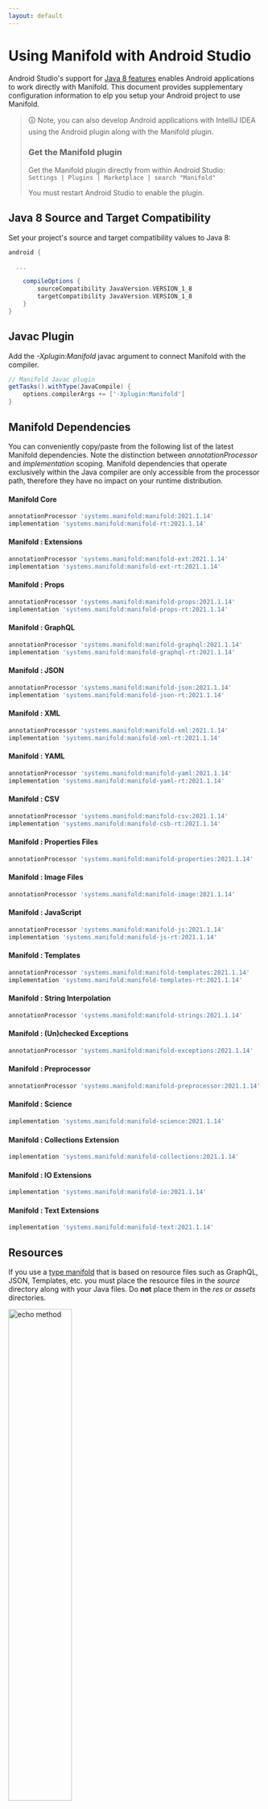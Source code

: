 ```yaml
---
layout: default
---
```


# Using Manifold with Android Studio

Android Studio's support for [Java 8 features](https://developer.android.com/studio/write/java8-support.html) enables
Android applications to work directly with Manifold. This document provides supplementary configuration information to
elp you setup your Android project to use Manifold.

>🛈 Note, you can also develop Android applications with IntelliJ IDEA using the Android plugin along with the Manifold
>plugin. 
>
>### Get the Manifold plugin
>Get the Manifold plugin directly from within Android Studio:
><br>
>`Settings | Plugins | Marketplace | search "Manifold"`
><br>
> 
>You must restart Android Studio to enable the plugin. 
 
## Java 8 Source and Target Compatibility 
Set your project's source and target compatibility values to Java 8:

```groovy
android {

  ...

    compileOptions {
        sourceCompatibility JavaVersion.VERSION_1_8
        targetCompatibility JavaVersion.VERSION_1_8
    }
}
```

## Javac Plugin
Add the *-Xplugin:Manifold* javac argument to connect Manifold with the compiler.

```groovy
// Manifold Javac plugin
getTasks().withType(JavaCompile) {
    options.compilerArgs += ['-Xplugin:Manifold']
}
```    

## Manifold Dependencies
You can conveniently copy/paste from the following list of the latest Manifold dependencies. Note the distinction
between *annotationProcessor* and *implementation* scoping. Manifold dependencies that operate exclusively within the
Java compiler are only accessible from the processor path, therefore they have no impact on your runtime distribution.

#### Manifold Core
```groovy
annotationProcessor 'systems.manifold:manifold:2021.1.14'
implementation 'systems.manifold:manifold-rt:2021.1.14'
```
#### Manifold : Extensions
```groovy
annotationProcessor 'systems.manifold:manifold-ext:2021.1.14'
implementation 'systems.manifold:manifold-ext-rt:2021.1.14'
```
#### Manifold : Props
```groovy
annotationProcessor 'systems.manifold:manifold-props:2021.1.14'
implementation 'systems.manifold:manifold-props-rt:2021.1.14'
```
#### Manifold : GraphQL
```groovy
annotationProcessor 'systems.manifold:manifold-graphql:2021.1.14'
implementation 'systems.manifold:manifold-graphql-rt:2021.1.14'
```
#### Manifold : JSON
```groovy
annotationProcessor 'systems.manifold:manifold-json:2021.1.14'
implementation 'systems.manifold:manifold-json-rt:2021.1.14'
```
#### Manifold : XML
```groovy
annotationProcessor 'systems.manifold:manifold-xml:2021.1.14'
implementation 'systems.manifold:manifold-xml-rt:2021.1.14'
```
#### Manifold : YAML
```groovy
annotationProcessor 'systems.manifold:manifold-yaml:2021.1.14'
implementation 'systems.manifold:manifold-yaml-rt:2021.1.14'
```
#### Manifold : CSV
```groovy
annotationProcessor 'systems.manifold:manifold-csv:2021.1.14'
implementation 'systems.manifold:manifold-csb-rt:2021.1.14'
```
#### Manifold : Properties Files
```groovy
annotationProcessor 'systems.manifold:manifold-properties:2021.1.14'
```
#### Manifold : Image Files
```groovy
annotationProcessor 'systems.manifold:manifold-image:2021.1.14'
```
#### Manifold : JavaScript
```groovy
annotationProcessor 'systems.manifold:manifold-js:2021.1.14'
implementation 'systems.manifold:manifold-js-rt:2021.1.14'
```
#### Manifold : Templates
```groovy
annotationProcessor 'systems.manifold:manifold-templates:2021.1.14'
implementation 'systems.manifold:manifold-templates-rt:2021.1.14'
```
#### Manifold : String Interpolation
```groovy
annotationProcessor 'systems.manifold:manifold-strings:2021.1.14'
```
#### Manifold : (Un)checked Exceptions
```groovy
annotationProcessor 'systems.manifold:manifold-exceptions:2021.1.14'
```
#### Manifold : Preprocessor
```groovy
annotationProcessor 'systems.manifold:manifold-preprocessor:2021.1.14'
```
#### Manifold : Science
```groovy
implementation 'systems.manifold:manifold-science:2021.1.14'
```
#### Manifold : Collections Extension
```groovy
implementation 'systems.manifold:manifold-collections:2021.1.14'
```
#### Manifold : IO Extensions
```groovy
implementation 'systems.manifold:manifold-io:2021.1.14'
```
#### Manifold : Text Extensions
```groovy
implementation 'systems.manifold:manifold-text:2021.1.14'
```

## Resources

If you use a [type manifold](https://github.com/manifold-systems/manifold/tree/master/manifold-core-parent/manifold#the-big-picture)
that is based on resource files such as GraphQL, JSON, Templates, etc. you must place the resource files in the 
*source* directory along with your Java files.  Do **not** place them in the *res* or *assets* directories.
 
<p><img src="http://manifold.systems/images/android_resources.png" alt="echo method" width="50%" height="50%"/></p> 

